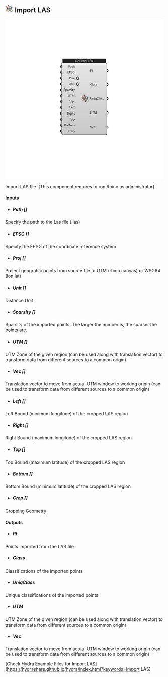 ## ![](../../images/icons/Import_LAS.png) Import LAS

![](../../images/components/Import_LAS.png)

Import LAS file. (This component requires to run Rhino as administrator)

#### Inputs
* ##### Path []
Specify the path to the Las file (.las)
* ##### EPSG []
Specify the EPSG of the coordinate reference system
* ##### Proj []
Project geograhic points from source file to UTM (rhino canvas) or WSG84 (lon,lat)
* ##### Unit []
Distance Unit
* ##### Sparsity []
Sparsity of the imported points. The larger the number is, the sparser the points are.
* ##### UTM []
UTM Zone of the given region (can be used along with translation vector) to transform data from different sources to a common origin)
* ##### Vec []
Translation vector to move from actual UTM window to working origin (can be used to transform data from different sources to a common origin)
* ##### Left []
Left Bound (minimum longitude) of the cropped LAS region
* ##### Right []
Right Bound (maximum longitude) of the cropped LAS region
* ##### Top []
Top Bound (maximum latitude) of the cropped LAS region
* ##### Bottom []
Bottom Bound (minimum latitude) of the cropped LAS region
* ##### Crop []
Cropping Geometry

#### Outputs
* ##### Pt
Points imported from the LAS file
* ##### Class
Classifications of the imported points
* ##### UniqClass
Unique classifications of the imported points
* ##### UTM
UTM Zone of the given region (can be used along with translation vector) to transform data from different sources to a common origin)
* ##### Vec
Translation vector to move from actual UTM window to working origin (can be used to transform data from different sources to a common origin)


[Check Hydra Example Files for Import LAS](https://hydrashare.github.io/hydra/index.html?keywords=Import LAS)